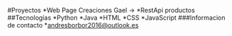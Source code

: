 #Proyectos
  *Web Page Creaciones Gael ->
  *RestApi productos 
##Tecnologías
  *Python
  *Java
  *HTML
  *CSS
  *JavaScript
###Informacion de contacto
  *andresborbor2016@outlook.es
